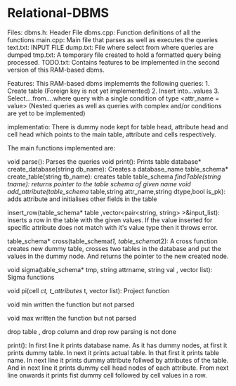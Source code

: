 # Relational-DBMS
Files:
  dbms.h: Header File
  dbms.cpp: Function definitions of all the functions
  main.cpp: Main file that parses as well as executes the queries
  text.txt: INPUT FILE
  dump.txt: File where select from where queries are dumped
  tmp.txt: A temporary file created to hold a formatted query being processed.
  TODO.txt: Contains features to be implemented in the second version of this RAM-based dbms.

Features:
  This RAM-based dbms implememts the following queries:
    1. Create table (Foreign key is not yet implemented)
    2. Insert into...values
    3. Select....from....where query with a single condition of type <attr_name = value>
    (Nested queries as well as queries with complex and/or conditions are yet to be implemented)

implementatio:
    There is dummy node kept for table head, attribute head and cell head which points to the main table, attribute and cells     respectively.

The main functions implemented are:

void parse(): Parses the queries
void print(): Prints table
database* create_database(string db_name): Creates a database_name
table_schema* create_table(string tb_name): creates table
table_schema *findTable(string tname): returns pointer to the table schema of given name
void add_attribute(table_schema* table,string attr_name,string dtype,bool is_pk):
adds attribute and initialises other fields in the table

insert_row(table_schema* table ,vector<pair<string, string> >&input_list):
inserts a row in the table with the given values.
If the value inserted for specific attribute does not match with it's value type then it throws error.

table_schema* cross(table_schema*t1, table_schema*t2):
A cross function creates new dummy table, crosses two tables in the database and put the values in the dummy node. 
And returns the pointer to the new created node.

void sigma(table_schema* tmp, string attrname, string val , vector<string> list):
Sigma functions

void pi(cell *ct, t_attributes* t, vector<string> list):
Project function
  
void min 
  written the function but not parsed
  
 void max
   written the function but not parsed
   
 drop table , drop column and drop row
    parsing is not done
  
print():
  In first line it prints database name.
  As it has dummy nodes, at first it prints dummy table. 
  In next it prints actual table. In that first it prints table name. In next line it prints dummy attribute follwed by attributes of the table. And in next line it prints dummy cell head nodes of each attribute.
  From next line onwards it prints fist dummy cell followed by cell values in a row.
